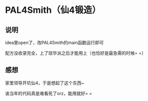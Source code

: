 # PAL4Smith（仙4锻造）

## 说明

idea里open了，改PAL4Smith的main函数运行即可

配方没收录完全，上了琼华派之后才能用上（也恰好是最急需的时候= =）

## 感想

家里领导开坑仙4，于是想起了这个东西~

诶当年的代码真是难看死了orz，能用就好= =